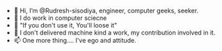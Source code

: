 - 👋 Hi, I’m @Rudresh-sisodiya, engineer, computer geeks, seeker.
- 👀 I do work in computer sciecne 
- 🌱 "If you don't use it, You'll loose it"
- 💞️ I don't delivered machine kind a work, my contribution involved in it.
- 📫 One more thing.... I've ego and attitude.

<!---
Rudresh-sisode/Rudresh-sisode is a ✨ special ✨ repository because its `README.md` (this file) appears on your GitHub profile.
You can click the Preview link to take a look at your changes.
--->
